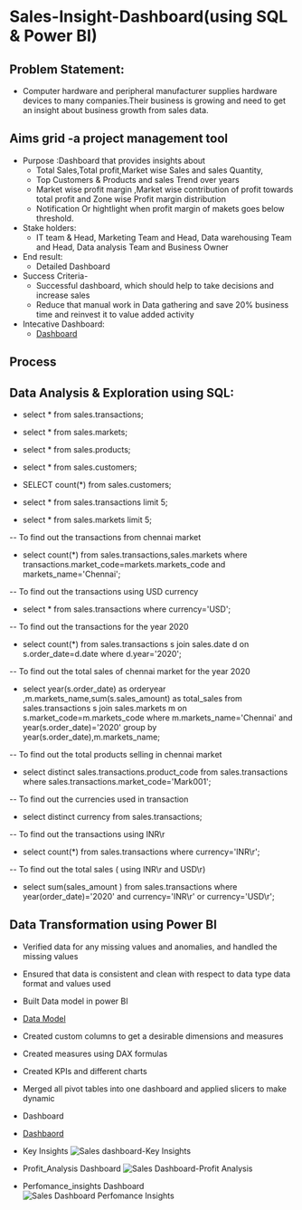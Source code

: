 # Sales-Insight-Dashboard(using SQL & Power BI)
## Problem Statement:
- Computer hardware and peripheral manufacturer supplies hardware devices to many companies.Their business is growing and need to get an insight about business growth from sales data.
## Aims grid -a project management tool
- Purpose :Dashboard that provides insights about
   - Total Sales,Total profit,Market wise Sales and sales Quantity,
   - Top Customers & Products and sales Trend over years
   - Market wise profit margin ,Market wise contribution of profit towards total profit and Zone wise Profit margin distribution
   - Notification Or hightlight when profit margin of makets goes below threshold.
- Stake holders:
   - IT team & Head, Marketing Team and Head, Data warehousing Team and Head, Data analysis Team and Business Owner
- End result:
   - Detailed Dashboard
- Success Criteria-
  - Successful dashboard, which should help to take decisions and increase sales
  -  Reduce that manual work in Data gathering and save 20% business time and reinvest it to value added activity
- Intecative Dashboard:
  - <a href="https://github.com/shoninel/Sales-Insight-Dashboard/blob/main/Sales_insights.pdf" > Dashboard </a>
## Process
## Data Analysis & Exploration using SQL:
 - select * from sales.transactions;
 - select * from sales.markets;
 - select * from sales.products;
 - select * from sales.customers;

 - SELECT count(*) from sales.customers;
 - select * from  sales.transactions limit 5;
 - select * from  sales.markets limit 5;

-- To find out the transactions from chennai market
- select count(*) from sales.transactions,sales.markets where transactions.market_code=markets.markets_code and markets_name='Chennai';

-- To find out the transactions using USD currency

- select * from  sales.transactions where currency='USD';

-- To find out the transactions for the year 2020
- select count(*) from sales.transactions s join sales.date d on s.order_date=d.date where d.year='2020';


-- To find out the total sales of chennai market for the year 2020
- select year(s.order_date) as orderyear ,m.markets_name,sum(s.sales_amount) as total_sales from sales.transactions s join sales.markets m on s.market_code=m.markets_code where m.markets_name='Chennai' and year(s.order_date)='2020' group by year(s.order_date),m.markets_name;

-- To find out the total products selling in chennai market
- select distinct sales.transactions.product_code from sales.transactions where sales.transactions.market_code='Mark001';

-- To find out the currencies used in transaction
- select distinct currency from sales.transactions;

-- To find out the transactions using INR\r
- select count(*) from sales.transactions where currency='INR\r';

-- To find out the total sales ( using INR\r and USD\r)
- select sum(sales_amount ) from sales.transactions where year(order_date)='2020' and currency='INR\r' or currency='USD\r';

## Data Transformation using Power BI
-	Verified data for any missing values and anomalies, and handled the missing values
-	Ensured that data is consistent and clean with respect to data type data format and values used
-	Built Data model in power BI
- <a href="https://github.com/shoninel/Sales-Insight-Dashboard-SQL-Power-Bi-/blob/main/Data%20Model.png"> Data Model</a>
-	Created custom columns to get a desirable dimensions and measures
-	Created measures using DAX formulas
-	Created KPIs and different charts 
-	Merged all pivot tables into one dashboard and applied slicers to make dynamic
-	Dashboard
   - <a href="https://github.com/shoninel/Sales-Insight-Dashboard-SQL-Power-Bi-/blob/main/Sales_insights.pbix">Dashbaord </a>
   - Key Insights
![Sales dashboard-Key Insights](https://github.com/user-attachments/assets/f2e0f802-c8fd-422d-9e92-32fc6e2bf078)

   - Profit_Analysis Dashboard
![Sales Dashboard-Profit Analysis](https://github.com/user-attachments/assets/0365b0f8-6a15-45b0-87d4-ff57b4c0af9b)

   - Perfomance_insights Dashboard
![Sales Dashboard Perfomance Insights](https://github.com/user-attachments/assets/a09663e7-9db1-4005-85dd-90a9ae587a8e)




